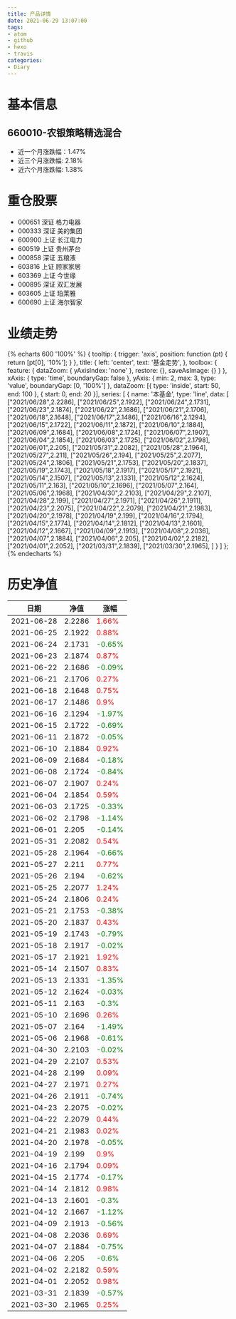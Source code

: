 ```yaml
---
title: 产品详情
date: 2021-06-29 13:07:00
tags:
- atom
- github
- hexo
- travis
categories:
- Diary
---
```


# 基本信息
## 660010-农银策略精选混合
- 近一个月涨跌幅：1.47%
- 近三个月涨跌幅: 2.18%
- 近六个月涨跌幅: 1.38%

# 重仓股票
- 000651 深证 格力电器
- 000333 深证 美的集团
- 600900 上证 长江电力
- 600519 上证 贵州茅台
- 000858 深证 五粮液
- 603816 上证 顾家家居
- 603369 上证 今世缘
- 000895 深证 双汇发展
- 603605 上证 珀莱雅
- 600690 上证 海尔智家
# 业绩走势

{% echarts 600 '100%' %}
{
  tooltip: {
        trigger: 'axis',
        position: function (pt) {
            return [pt[0], '10%'];
        }
    },
    title: {
        left: 'center',
        text: '基金走势',
    },
    toolbox: {
        feature: {
            dataZoom: {
                yAxisIndex: 'none'
            },
            restore: {},
            saveAsImage: {}
        }
    },
    xAxis: {
        type: 'time',
        boundaryGap: false
    },
    yAxis: {
        min: 2,
        max: 3,
        type: 'value',
        boundaryGap: [0, '100%']
    },
    dataZoom: [{
        type: 'inside',
        start: 50,
        end: 100
    }, {
        start: 0,
        end: 20
    }],
    series: [
        {
            name: '本基金',
            type: 'line',
            data: [
["2021/06/28",2.2286],
["2021/06/25",2.1922],
["2021/06/24",2.1731],
["2021/06/23",2.1874],
["2021/06/22",2.1686],
["2021/06/21",2.1706],
["2021/06/18",2.1648],
["2021/06/17",2.1486],
["2021/06/16",2.1294],
["2021/06/15",2.1722],
["2021/06/11",2.1872],
["2021/06/10",2.1884],
["2021/06/09",2.1684],
["2021/06/08",2.1724],
["2021/06/07",2.1907],
["2021/06/04",2.1854],
["2021/06/03",2.1725],
["2021/06/02",2.1798],
["2021/06/01",2.205],
["2021/05/31",2.2082],
["2021/05/28",2.1964],
["2021/05/27",2.211],
["2021/05/26",2.194],
["2021/05/25",2.2077],
["2021/05/24",2.1806],
["2021/05/21",2.1753],
["2021/05/20",2.1837],
["2021/05/19",2.1743],
["2021/05/18",2.1917],
["2021/05/17",2.1921],
["2021/05/14",2.1507],
["2021/05/13",2.1331],
["2021/05/12",2.1624],
["2021/05/11",2.163],
["2021/05/10",2.1696],
["2021/05/07",2.164],
["2021/05/06",2.1968],
["2021/04/30",2.2103],
["2021/04/29",2.2107],
["2021/04/28",2.199],
["2021/04/27",2.1971],
["2021/04/26",2.1911],
["2021/04/23",2.2075],
["2021/04/22",2.2079],
["2021/04/21",2.1983],
["2021/04/20",2.1978],
["2021/04/19",2.199],
["2021/04/16",2.1794],
["2021/04/15",2.1774],
["2021/04/14",2.1812],
["2021/04/13",2.1601],
["2021/04/12",2.1667],
["2021/04/09",2.1913],
["2021/04/08",2.2036],
["2021/04/07",2.1884],
["2021/04/06",2.205],
["2021/04/02",2.2182],
["2021/04/01",2.2052],
["2021/03/31",2.1839],
["2021/03/30",2.1965],
]
        }
    ]
};
{% endecharts %}

# 历史净值

| 日期 | 净值 | 涨幅 |
| --- | --- | --- |
|2021-06-28|2.2286|<font color=red>1.66%</font>|
|2021-06-25|2.1922|<font color=red>0.88%</font>|
|2021-06-24|2.1731|<font color=green>-0.65%</font>|
|2021-06-23|2.1874|<font color=red>0.87%</font>|
|2021-06-22|2.1686|<font color=green>-0.09%</font>|
|2021-06-21|2.1706|<font color=red>0.27%</font>|
|2021-06-18|2.1648|<font color=red>0.75%</font>|
|2021-06-17|2.1486|<font color=red>0.9%</font>|
|2021-06-16|2.1294|<font color=green>-1.97%</font>|
|2021-06-15|2.1722|<font color=green>-0.69%</font>|
|2021-06-11|2.1872|<font color=green>-0.05%</font>|
|2021-06-10|2.1884|<font color=red>0.92%</font>|
|2021-06-09|2.1684|<font color=green>-0.18%</font>|
|2021-06-08|2.1724|<font color=green>-0.84%</font>|
|2021-06-07|2.1907|<font color=red>0.24%</font>|
|2021-06-04|2.1854|<font color=red>0.59%</font>|
|2021-06-03|2.1725|<font color=green>-0.33%</font>|
|2021-06-02|2.1798|<font color=green>-1.14%</font>|
|2021-06-01|2.205|<font color=green>-0.14%</font>|
|2021-05-31|2.2082|<font color=red>0.54%</font>|
|2021-05-28|2.1964|<font color=green>-0.66%</font>|
|2021-05-27|2.211|<font color=red>0.77%</font>|
|2021-05-26|2.194|<font color=green>-0.62%</font>|
|2021-05-25|2.2077|<font color=red>1.24%</font>|
|2021-05-24|2.1806|<font color=red>0.24%</font>|
|2021-05-21|2.1753|<font color=green>-0.38%</font>|
|2021-05-20|2.1837|<font color=red>0.43%</font>|
|2021-05-19|2.1743|<font color=green>-0.79%</font>|
|2021-05-18|2.1917|<font color=green>-0.02%</font>|
|2021-05-17|2.1921|<font color=red>1.92%</font>|
|2021-05-14|2.1507|<font color=red>0.83%</font>|
|2021-05-13|2.1331|<font color=green>-1.35%</font>|
|2021-05-12|2.1624|<font color=green>-0.03%</font>|
|2021-05-11|2.163|<font color=green>-0.3%</font>|
|2021-05-10|2.1696|<font color=red>0.26%</font>|
|2021-05-07|2.164|<font color=green>-1.49%</font>|
|2021-05-06|2.1968|<font color=green>-0.61%</font>|
|2021-04-30|2.2103|<font color=green>-0.02%</font>|
|2021-04-29|2.2107|<font color=red>0.53%</font>|
|2021-04-28|2.199|<font color=red>0.09%</font>|
|2021-04-27|2.1971|<font color=red>0.27%</font>|
|2021-04-26|2.1911|<font color=green>-0.74%</font>|
|2021-04-23|2.2075|<font color=green>-0.02%</font>|
|2021-04-22|2.2079|<font color=red>0.44%</font>|
|2021-04-21|2.1983|<font color=red>0.02%</font>|
|2021-04-20|2.1978|<font color=green>-0.05%</font>|
|2021-04-19|2.199|<font color=red>0.9%</font>|
|2021-04-16|2.1794|<font color=red>0.09%</font>|
|2021-04-15|2.1774|<font color=green>-0.17%</font>|
|2021-04-14|2.1812|<font color=red>0.98%</font>|
|2021-04-13|2.1601|<font color=green>-0.3%</font>|
|2021-04-12|2.1667|<font color=green>-1.12%</font>|
|2021-04-09|2.1913|<font color=green>-0.56%</font>|
|2021-04-08|2.2036|<font color=red>0.69%</font>|
|2021-04-07|2.1884|<font color=green>-0.75%</font>|
|2021-04-06|2.205|<font color=green>-0.6%</font>|
|2021-04-02|2.2182|<font color=red>0.59%</font>|
|2021-04-01|2.2052|<font color=red>0.98%</font>|
|2021-03-31|2.1839|<font color=green>-0.57%</font>|
|2021-03-30|2.1965|<font color=red>0.25%</font>|
